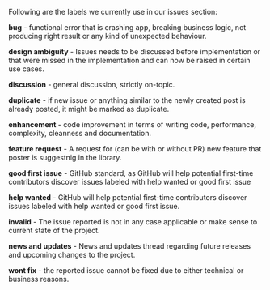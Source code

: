 Following are the labels we currently use in our issues section:


**bug** - functional error that is crashing app, breaking business logic, not producing right result or any kind of unexpected behaviour.

**design ambiguity** - Issues needs to be discussed before implementation or that were missed in the implementation and can now be raised in certain use cases.

**discussion** - general discussion, strictly on-topic.

**duplicate** - if new issue or anything similar to the newly created post is already posted, it might be marked as duplicate.

**enhancement** - code improvement in terms of writing code, performance, complexity, cleanness and documentation.

**feature request** - A request for (can be with or without PR) new feature that poster is suggestnig in the library.

**good first issue** - GitHub standard, as GitHub will help potential first-time contributors discover issues labeled with help wanted or good first issue

**help wanted** - GitHub will help potential first-time contributors discover issues labeled with help wanted or good first issue.

**invalid** - The issue reported is not in any case applicable or make sense to current state of the project.

**news and updates** - News and updates thread regarding future releases and upcoming changes to the project.

**wont fix** - the reported issue cannot be fixed due to either technical or business reasons.
